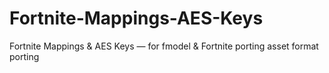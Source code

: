 # Fortnite-Mappings-AES-Keys
Fortnite Mappings &amp; AES Keys — for fmodel &amp; Fortnite porting asset format porting
